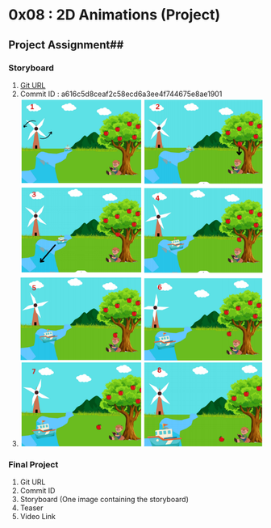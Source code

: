 # 0x08 : 2D Animations (Project) #

## Project Assignment##

### Storyboard ###

1. [Git URL](https://github.com/aryantyagi010/Cg-project)
2. Commit ID : a616c5d8ceaf2c58ecd6a3ee4f744675e8ae1901
3. ![Project](./102117184-102117145-102117156-0x08-project.png)

### Final Project ###

1. Git URL
2. Commit ID
3. Storyboard (One image containing the storyboard)
3. Teaser
4. Video Link
